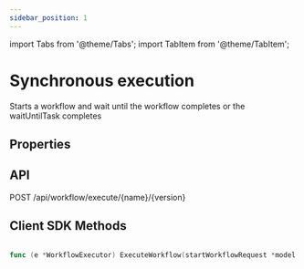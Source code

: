 ```yaml
---
sidebar_position: 1
---
```


import Tabs from '@theme/Tabs';
import TabItem from '@theme/TabItem';


# Synchronous execution

Starts a workflow and wait until the workflow completes or the waitUntilTask completes

## Properties

## API
POST /api/workflow/execute/{name}/{version}

## Client SDK Methods

<Tabs>
<TabItem value="Java" label="Java">

```java

```

</TabItem>
<TabItem value="Golang" label="Golang">

```go
func (e *WorkflowExecutor) ExecuteWorkflow(startWorkflowRequest *model.StartWorkflowRequest, waitUntilTask string) (run *model.WorkflowRun, err error)
```

</TabItem>
<TabItem value="Python" label="Python">

```python

```

</TabItem>
<TabItem value="CSharp" label="CSharp">

```csharp

```

</TabItem>
<TabItem value="Javascript" label="Javascript">

```javascript

```

</TabItem>
<TabItem value="Clojure" label="Clojure">

```clojure

```

</TabItem>
</Tabs>
